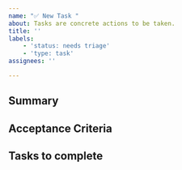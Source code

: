 ```yaml
---
name: "✅ New Task "
about: Tasks are concrete actions to be taken.
title: ''
labels: 
    - 'status: needs triage'
    - 'type: task'
assignees: ''

---
```


## Summary
<!-- What is the context needed to understand this task -->

## Acceptance Criteria
<!-- When will we know that this task is complete -->

## Tasks to complete
<!-- What tasks are needed, you might have an idea or maybe not -->
